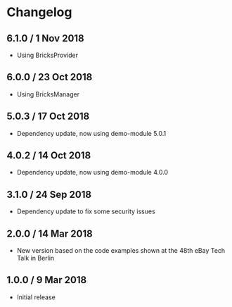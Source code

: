 # Changelog

## 6.1.0 / 1 Nov 2018

* Using BricksProvider

## 6.0.0 / 23 Oct 2018

* Using BricksManager

## 5.0.3 / 17 Oct 2018

* Dependency update, now using demo-module 5.0.1

## 4.0.2 / 14 Oct 2018

* Dependency update, now using demo-module 4.0.0

## 3.1.0 / 24 Sep 2018

* Dependency update to fix some security issues

## 2.0.0 / 14 Mar 2018

* New version based on the code examples shown at the 48th eBay Tech Talk in Berlin

## 1.0.0 / 9 Mar 2018

* Initial release 

